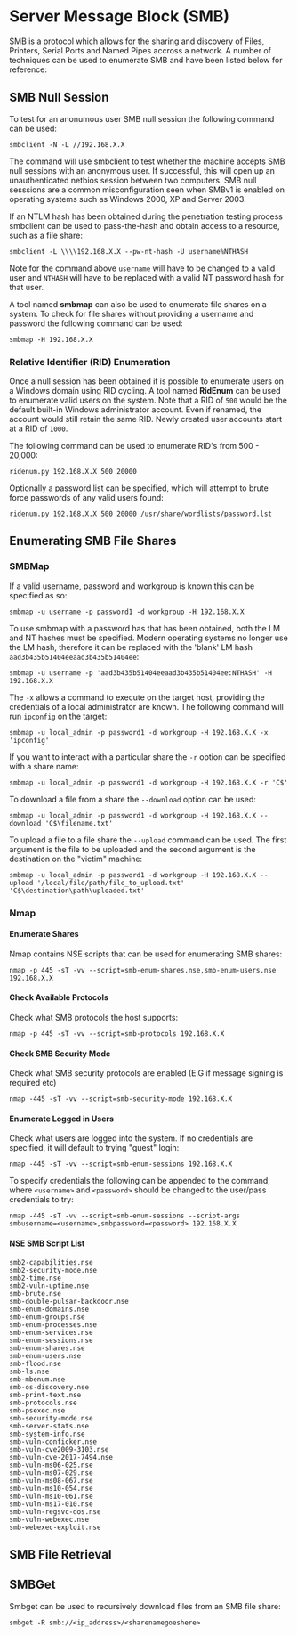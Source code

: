 # Server Message Block (SMB)

SMB is a protocol which allows for the sharing and discovery of Files, Printers, Serial Ports and Named Pipes accross a network.  A number of techniques can be used to enumerate SMB and have been listed below for reference:

## SMB Null Session
To test for an anonumous user SMB null session the following command can be used:

`smbclient -N -L //192.168.X.X`

The command will use smbclient to test whether the machine accepts SMB null sessions with an anonymous user.  If successful, this will open up an unauthenticated netbios session between two computers.  SMB null sesssions are a common misconfiguration seen when SMBv1 is enabled on operating systems such as Windows 2000, XP and Server 2003.

If an NTLM hash has been obtained during the penetration testing process smbclient can be used to pass-the-hash and obtain access to a resource, such as a file share:

`smbclient -L \\\\192.168.X.X --pw-nt-hash -U username%NTHASH`

Note for the command above `username` will have to be changed to a valid user and `NTHASH` will have to be replaced with a valid NT password hash for that user.

A tool named **smbmap** can also be used to enumerate file shares on a system.  To check for file shares without providing a username and password the following command can be used:

`smbmap -H 192.168.X.X`

### Relative Identifier (RID) Enumeration
Once a null session has been obtained it is possible to enumerate users on a Windows domain using RID cycling.  A tool named **RidEnum** can be used to enumerate valid users on the system.  Note that a RID of `500` would be the default built-in Windows administrator account.  Even if renamed, the account would still retain the same RID.  Newly created user accounts start at a RID of `1000`.  

The following command can be used to enumerate RID's from 500 - 20,000:

`ridenum.py 192.168.X.X 500 20000`

Optionally a password list can be specified, which will attempt to brute force passwords of any valid users found:


`ridenum.py 192.168.X.X 500 20000 /usr/share/wordlists/password.lst`

## Enumerating SMB File Shares

### SMBMap

If a valid username, password and workgroup is known this can be specified as so:

`smbmap -u username -p password1 -d workgroup -H 192.168.X.X`

To use smbmap with a password has that has been obtained, both the LM and NT hashes must be specified.  Modern operating systems no longer use the LM hash, therefore it can be replaced with the 'blank' LM hash `aad3b435b51404eeaad3b435b51404ee`:

`smbmap -u username -p 'aad3b435b51404eeaad3b435b51404ee:NTHASH' -H 192.168.X.X`

The `-x` allows a command to execute on the target host, providing the credentials of a local administrator are known.  The following command will run `ipconfig` on the target:

`smbmap -u local_admin -p password1 -d workgroup -H 192.168.X.X -x 'ipconfig'`

If you want to interact with a particular share the `-r` option can be specified with a share name:

`smbmap -u local_admin -p password1 -d workgroup -H 192.168.X.X -r 'C$'`

To download a file from a share the `--download` option can be used:

`smbmap -u local_admin -p password1 -d workgroup -H 192.168.X.X --download 'C$\filename.txt'`

To upload a file to a file share the `--upload` command can be used.  The first argument is the file to be uploaded and the second argument is the destination on the "victim" machine:

`smbmap -u local_admin -p password1 -d workgroup -H 192.168.X.X --upload '/local/file/path/file_to_upload.txt' 'C$\destination\path\uploaded.txt'`

### Nmap

#### Enumerate Shares

Nmap contains NSE scripts that can be used for enumerating SMB shares:

`nmap -p 445 -sT -vv --script=smb-enum-shares.nse,smb-enum-users.nse 192.168.X.X`

#### Check Available Protocols

Check what SMB protocols the host supports:

`nmap -p 445 -sT -vv --script=smb-protocols 192.168.X.X`

#### Check SMB Security Mode

Check what SMB security protocols are enabled (E.G if message signing is required etc)

`nmap -445 -sT -vv --script=smb-security-mode 192.168.X.X`

#### Enumerate Logged in Users

Check what users are logged into the system.  If no credentials are specified, it will default to trying "guest" login:

`nmap -445 -sT -vv --script=smb-enum-sessions 192.168.X.X`

To specify credentials the following can be appended to the command, where `<username>` and `<password>` should be changed to the user/pass credentials to try: 

`nmap -445 -sT -vv --script=smb-enum-sessions --script-args smbusername=<username>,smbpassword=<password> 192.168.X.X`



#### NSE SMB Script List

```
smb2-capabilities.nse
smb2-security-mode.nse
smb2-time.nse
smb2-vuln-uptime.nse
smb-brute.nse
smb-double-pulsar-backdoor.nse
smb-enum-domains.nse
smb-enum-groups.nse
smb-enum-processes.nse
smb-enum-services.nse
smb-enum-sessions.nse
smb-enum-shares.nse
smb-enum-users.nse
smb-flood.nse
smb-ls.nse
smb-mbenum.nse
smb-os-discovery.nse
smb-print-text.nse
smb-protocols.nse
smb-psexec.nse
smb-security-mode.nse
smb-server-stats.nse
smb-system-info.nse
smb-vuln-conficker.nse
smb-vuln-cve2009-3103.nse
smb-vuln-cve-2017-7494.nse
smb-vuln-ms06-025.nse
smb-vuln-ms07-029.nse
smb-vuln-ms08-067.nse
smb-vuln-ms10-054.nse
smb-vuln-ms10-061.nse
smb-vuln-ms17-010.nse
smb-vuln-regsvc-dos.nse
smb-vuln-webexec.nse
smb-webexec-exploit.nse

```

## SMB File Retrieval

## SMBGet

Smbget can be used to recursively download files from an SMB file share:

`smbget -R smb://<ip_address>/<sharenamegoeshere>`

